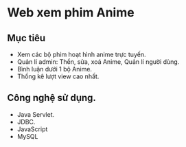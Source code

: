 # Web xem phim Anime

## Mục tiêu
- Xem các bộ phim hoạt hình anime trực tuyến.
- Quản lí admin: Thển, sửa, xoá Anime, Quản lí người dùng.
- Bình luận dưới 1 bộ Anime.
- Thống kê lượt view cao nhất.
## Công nghệ sử dụng.
- Java Servlet.
- JDBC.
- JavaScript
- MySQL
